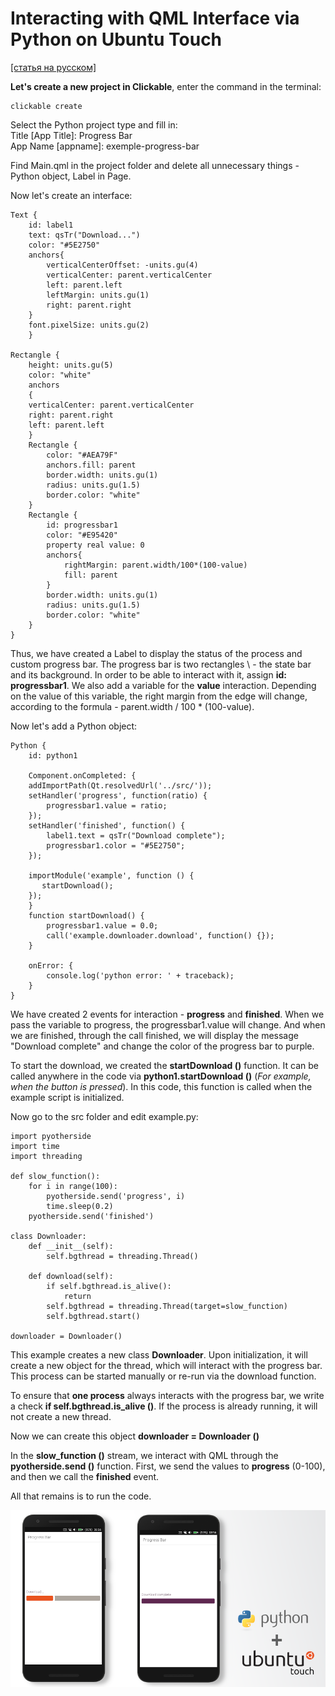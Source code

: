 # Interacting with QML Interface via Python on Ubuntu Touch
[[статья на русском]](http://dtc1.ru/Взаимодействуем%20с%20QML%20интерфейсом%20через%20Python%20на%20Ubuntu%20Touch)

**Let's create a new project in Clickable**, enter the command in the terminal:
    
    clickable create
	
Select the Python project type and fill in:  
Title \[App Title\]: Progress Bar  
App Name \[appname\]: exemple-progress-bar

Find Main.qml in the project folder and delete all unnecessary things - Python object, Label in Page.

Now let's create an interface:

    Text {
        id: label1
        text: qsTr("Download...")
        color: "#5E2750"
        anchors{
            verticalCenterOffset: -units.gu(4)
            verticalCenter: parent.verticalCenter
            left: parent.left
            leftMargin: units.gu(1)
            right: parent.right
        }
        font.pixelSize: units.gu(2)
        }
    
    Rectangle {
        height: units.gu(5)
        color: "white"
        anchors
        {
        verticalCenter: parent.verticalCenter
        right: parent.right
        left: parent.left
        }
        Rectangle {
            color: "#AEA79F"
            anchors.fill: parent
            border.width: units.gu(1)
            radius: units.gu(1.5)
            border.color: "white"
        }    
        Rectangle {
            id: progressbar1
            color: "#E95420"
            property real value: 0
            anchors{
                rightMargin: parent.width/100*(100-value)
                fill: parent
            }
            border.width: units.gu(1)
            radius: units.gu(1.5)
            border.color: "white"
        }
    }
	
Thus, we have created a Label to display the status of the process and custom progress bar.
The progress bar is two rectangles \ - the state bar and its background. In order to be able to interact with it, assign **id: progressbar1**. We also add a variable for the **value** interaction. Depending on the value of this variable, the right margin from the edge will change, according to the formula \- parent.width / 100 * (100-value).

Now let's add a Python object:

    Python {
        id: python1

        Component.onCompleted: {
        addImportPath(Qt.resolvedUrl('../src/'));
        setHandler('progress', function(ratio) {
            progressbar1.value = ratio;
        });
        setHandler('finished', function() {
            label1.text = qsTr("Download complete");
            progressbar1.color = "#5E2750";
        });

        importModule('example', function () {
           startDownload();
        });
        }
        function startDownload() {
            progressbar1.value = 0.0;
            call('example.downloader.download', function() {});
        }

        onError: {
            console.log('python error: ' + traceback);
        }
    }
	
We have created 2 events for interaction - **progress** and **finished**. When we pass the variable to progress, the progressbar1.value will change. And when we are finished, through the call finished, we will display the message "Download complete" and change the color of the progress bar to purple.

To start the download, we created the **startDownload ()** function. It can be called anywhere in the code via **python1.startDownload ()** (*For example, when the button is pressed*). In this code, this function is called when the example script is initialized.

Now go to the src folder and edit example.py:

    import pyotherside
    import time
    import threading

    def slow_function():
        for i in range(100):
            pyotherside.send('progress', i)
            time.sleep(0.2)
        pyotherside.send('finished')

    class Downloader:
        def __init__(self):
            self.bgthread = threading.Thread()

        def download(self):
            if self.bgthread.is_alive():
                return
            self.bgthread = threading.Thread(target=slow_function)
            self.bgthread.start()

    downloader = Downloader()
	
This example creates a new class **Downloader**. Upon initialization, it will create a new object for the thread, which will interact with the progress bar. This process can be started manually or re-run via the download function.

To ensure that **one process** always interacts with the progress bar, we write a check **if self.bgthread.is_alive ()**. If the process is already running, it will not create a new thread.

Now we can create this object **downloader = Downloader ()**

In the **slow_function ()** stream, we interact with QML through the **pyotherside.send ()** function. First, we send the values to **progress** (0-100), and then we call the **finished** event.

All that remains is to run the code.

![ubuntu_toch_python8.png](_resources/6abb5e0af1764b43932e19ba996dcec4.png)